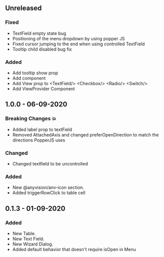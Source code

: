 ## Unreleased

### Fixed

- TextField empty state bug
- Positioning of the menu dropdown by using popper JS
- Fixed cursor jumping to the end when using controlled TextField
- Tooltip child disabled bug fix

### Added

- Add tooltip show prop
- Add <SelectionGroup> component
- Add View prop to \<TextField/> \<Checkbox/> \<Radio/> \<Switch/>
- Add ViewProvider Component

## 1.0.0 - 06-09-2020

### Breaking Changes :boom:

- Added label prop to textField
- Removed AttachedAxis and changed preferOpenDirection to match the directions PopperJS uses

### Changed

- Changed textfield to be uncontrolled

### Added

- New @anyvision/anv-icon section.
- Added triggerRowClick to table cell

## 0.1.3 - 01-09-2020

### Added

- New Table.
- New Text Field.
- New Wizard Dialog.
- Added default behavior that doesn't require isOpen in Menu

<!--
Sections:
### Breaking Changes :boom:
### Added
### Changed
### Deprecated
### Removed
### Fixed
### Security
-->

